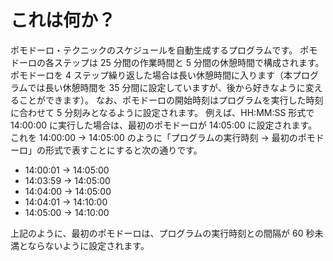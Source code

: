 # これは何か？
ポモドーロ・テクニックのスケジュールを自動生成するプログラムです。
ポモドーロの各ステップは 25 分間の作業時間と 5 分間の休憩時間で構成されます。
ポモドーロを 4 ステップ繰り返した場合は長い休憩時間に入ります（本プログラムでは長い休憩時間を 35 分間に設定していますが、後から好きなように変えることができます）。
なお、ポモドーロの開始時刻はプログラムを実行した時刻に合わせて 5 分刻みとなるように設定されます。
例えば、HH:MM:SS 形式で 14:00:00 に実行した場合は、最初のポモドーロが 14:05:00 に設定されます。
これを 14:00:00 $\rightarrow$ 14:05:00 のように「プログラムの実行時刻 $\rightarrow$ 最初のポモドーロ」の形式で表すことにすると次の通りです。

- 14:00:01 $\rightarrow$ 14:05:00
- 14:03:59 $\rightarrow$ 14:05:00
- 14:04:00 $\rightarrow$ 14:05:00
- 14:04:01 $\rightarrow$ 14:10:00
- 14:05:00 $\rightarrow$ 14:10:00

上記のように、最初のポモドーロは、プログラムの実行時刻との間隔が 60 秒未満とならないように設定されます。
